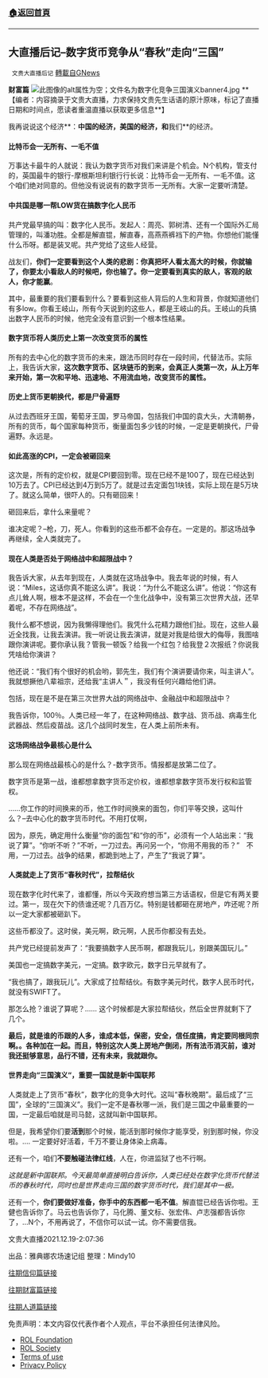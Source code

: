 ###  [:house:返回首頁](https://github.com/ourhimalayas/txt)
---


## 大直播后记&#8211;数字货币竞争从“春秋”走向“三国”
` 文贵大直播后记` [轉載自GNews](https://gnews.org/zh-hans/1779990/)

**财富篇**
![此图像的alt属性为空；文件名为数字化竞争三国演义banner4.jpg](https://assets.gnews.org/wp-content/uploads/2021/12/%E6%95%B0%E5%AD%97%E5%8C%96%E7%AB%9E%E4%BA%89%E4%B8%89%E5%9B%BD%E6%BC%94%E4%B9%89banner4.jpg)
**
【编者：内容摘录于文贵大直播，力求保持文贵先生话语的原汁原味，标记了直播日期和时间点，愿读者重温直播以获取更多信息**】

我再说说这个经济**：**中国的经济，美国的经济，和**我们**的经济。

#### **比特币会一无所有、一毛不值**

万事达卡最牛的人就说：我认为数字货币对我们来讲是个机会。N个机构，管支付的，英国最牛的银行-摩根斯坦利银行行长说：比特币会一无所有、一毛不值。这个咱们绝对同意的。但他没有说说有的数字货币一无所有。大家一定要听清楚。

#### **中共国是哪一帮LOW货在搞数字化人民币**

共产党最早搞的叫：数字化人民币。发起人：周亮、郭树清、还有一个国际外汇局管理的，叫潘功胜。全都是解直锟，解直春，高燕燕裤裆下的产物。你想他们能懂什么币呀。都是装叉呢。共产党给了这些人经营。

战友们，**你们一定要看到这个人类的悲剧：你真把坏人看太高大的时候，你就输了，你要太小看敌人的时候吧，你也输了。你一定要看到真实的敌人，客观的敌人，你才能赢**。

其中，最重要的我们要看到什么？要看到这些人背后的人生和背景，你就知道他们有多low。你看王岐山，所有今天说到的这些人，都是王岐山的兵。王岐山的兵搞出数字人民币的时候，他完全没有意识到一个根本性结果。

#### **数字货币将人类历史上第一次改变货币的属性**

所有的去中心化的数字货币的未来，跟法币同时存在一段时间，代替法币。实际上，我告诉大家，**这次数字货币、区块链币的到来，会真正人类第一次，从上万年来开始，第一次和平地、迅速地、不用流血地，改变货币的属性。**

#### **历史上货币更朝换代，都是尸骨遍野**

从过去西班牙王国，葡萄牙王国，罗马帝国，包括我们中国的袁大头，大清朝券，所有的货币，每个国家每种货币，衡量面包多少钱的时候，一定是更朝换代，尸骨遍野。永远是。

#### **如此高涨的CPI，一定会被砸回来**

这次是，所有的定价权，就是CPI要回到零。现在已经不是100了，现在已经达到10万去了。CPI已经达到4万到5万了。就是过去定面包1块钱，实际上现在是5万块了。就这么简单，很吓人的。只有砸回来！

砸回来后，拿什么来量呢？

谁决定呢？–枪，刀，死人。你看到的这些币都不会存在。一定是的。那这场战争再继续，全人类就完了。

#### 现在人类是否处于网络战中和超限战中？

我告诉大家，从去年到现在，人类就在这场战争中。我去年说的时候，有人说：“Miles，这话你真不能这么讲”。我说：“为什么不能这么讲”。他说：“你这有点儿耸人啊，根本不是这样，不会在一个生化战争中，没有第三次世界大战，还早着呢，不存在网络战”。

我什么都不想说，因为我懒得理他们。我凭什么花精力跟他们扯。现在，这些人最近全找我，让我去演讲。我一听说让我去演讲，就是对我是给很大的侮辱，我图啥跟你演讲呢。要你承认我？管我一顿饭？给我一个红包？给我登２次报纸？你说我凭啥给你演讲？

他还说：“我们有个很好的机会哟，郭先生，我们有个演讲要请你来，叫主讲人”。我就想撅他八辈祖宗，还给我“主讲人＂，我没有任何兴趣给他们讲。

包括，现在是不是在第三次世界大战的网络战中、金融战中和超限战中？

我告诉你，100％。人类已经一年了，在这种网络战、数字战、货币战、病毒生化武器战、然后疫苗战。这几个战同时发生，在人类上前所未有。

#### 这场网络战争最核心是什么

那么现在网络战最核心的是什么？-数字货币。情报都是放第二位了。

数字货币是第一战，谁都想拿数字货币定价权，谁都想拿数字货币发行权和监管权。

……你工作的时间换来的币，他工作时间换来的面包，你们平等交换，这叫什么？–去中心化的数字货币时代。不用打仗啊，

因为，原先，确定用什么衡量“你的面包”和“你的币”，必须有一个人站出来：“我说了算”。“你听不听？”不听，一刀过去。再问另一个，“你用不用我的币？”　不用，一刀过去。战争的结果，都跪到地上了，产生了“我说了算”。

#### 人类就走上了货币“春秋时代”，拉帮结伙

现在数字化时代来了，谁都懂，所以今天政府想当第三方话语权，但是它有两关要过。第一，现在欠下的债谁还呢？几百万亿。特别是钱都砸在房地产，咋还呢？所以一定大家都被砸趴下。

这些币都没了。这时侯，美元啊，欧元啊，人民币你都没有去处。

共产党已经提前发声了：“我要搞数字人民币啊，都跟我玩儿，别跟美国玩儿。”

美国也一定搞数字美元，一定搞。数字欧元，数字日元早就有了。

“我也搞了，跟我玩儿”。大家成了拉帮结伙。有数字美元时代，数字人民币时代，就没有SWIFT了。

那怎么抢？谁说了算呢？…… 这个时候都是大家拉帮结伙，然后全世界就剩下了几个。

**最后，就是谁的币跟的人多，谁成本低，保密，安全，信任度搞，肯定要同根同宗啊。。各种加在一起。而且，特别这次人类上房地产倒闭，所有法币消灭前，谁对我还挺够意思，品行不错，还有未来，我就跟你。**

#### 世界走向“三国演义“，重要一国就是新中国联邦

人类就走上了货币“春秋”，数字化的竞争大时代。这叫“春秋晚期”。最后成了“三国”，全球的”三国演义”。我们一定不是春秋哪一派，我们是三国之中最重要的一国，一定最后咱就是司马懿，这就叫新中国联邦。

但是，我希望你们要**活到**那个时候，能活到那时候你才能享受，别到那时候，你没啦。…. 一定要好好活着，千万不要让身体染上病毒。

还有一个，咱们**不要触碰法律红线**，人在，你进监狱了也不行啊。

*这就是新中国联邦。今天最简单直接明白告诉你，人类已经处在数字化货币代替法币的春秋时代，同时也是世界走向三国的数字货币时代，我们是其中一极。*

还有一个，**你们要做好准备，你手中的东西都一毛不值**。解直锟已经告诉你啦。王健也告诉你了。马云也告诉你了，马化腾、董文标、张宏伟、卢志强都告诉你了，…N个，不用再说了，不信你可以试一试。你不需要信我。

文贵大直播2021.12.19-2:07:36

出品：雅典娜农场速记组 整理：Mindy10

[往期信仰篇链接](https://gnews.org/zh-hans/1739286/)

[往期财富篇链接](https://gnews.org/zh-hans/1724078/)

[往期人道篇链接](https://gnews.org/zh-hans/1746473/)

 

免责声明：本文内容仅代表作者个人观点，平台不承担任何法律风险。

- [ROL Foundation](https://rolfoundation.org/)
- [ROL Society](https://rolsociety.org/)
- [Terms of use](https://gnews.org/terms-of-use-3/)
- [Privacy Policy](https://gnews.org/privacy-policy/)
